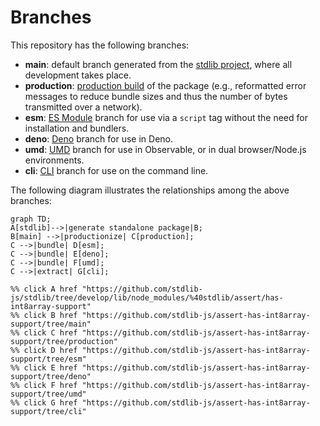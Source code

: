 <!--

@license Apache-2.0

Copyright (c) 2023 The Stdlib Authors.

Licensed under the Apache License, Version 2.0 (the "License");
you may not use this file except in compliance with the License.
You may obtain a copy of the License at

    http://www.apache.org/licenses/LICENSE-2.0

Unless required by applicable law or agreed to in writing, software
distributed under the License is distributed on an "AS IS" BASIS,
WITHOUT WARRANTIES OR CONDITIONS OF ANY KIND, either express or implied.
See the License for the specific language governing permissions and
limitations under the License.

-->

# Branches

This repository has the following branches:

-   **main**: default branch generated from the [stdlib project][stdlib-url], where all development takes place.
-   **production**: [production build][production-url] of the package (e.g., reformatted error messages to reduce bundle sizes and thus the number of bytes transmitted over a network).
-   **esm**: [ES Module][esm-url] branch for use via a `script` tag without the need for installation and bundlers.
-   **deno**: [Deno][deno-url] branch for use in Deno.
-   **umd**: [UMD][umd-url] branch for use in Observable, or in dual browser/Node.js environments.
-   **cli**: [CLI][cli-url] branch for use on the command line.

The following diagram illustrates the relationships among the above branches:

```mermaid
graph TD;
A[stdlib]-->|generate standalone package|B;
B[main] -->|productionize| C[production];
C -->|bundle| D[esm];
C -->|bundle| E[deno];
C -->|bundle| F[umd];
C -->|extract| G[cli];

%% click A href "https://github.com/stdlib-js/stdlib/tree/develop/lib/node_modules/%40stdlib/assert/has-int8array-support"
%% click B href "https://github.com/stdlib-js/assert-has-int8array-support/tree/main"
%% click C href "https://github.com/stdlib-js/assert-has-int8array-support/tree/production"
%% click D href "https://github.com/stdlib-js/assert-has-int8array-support/tree/esm"
%% click E href "https://github.com/stdlib-js/assert-has-int8array-support/tree/deno"
%% click F href "https://github.com/stdlib-js/assert-has-int8array-support/tree/umd"
%% click G href "https://github.com/stdlib-js/assert-has-int8array-support/tree/cli"
```

[stdlib-url]: https://github.com/stdlib-js/stdlib/tree/develop/lib/node_modules/%40stdlib/assert/has-int8array-support
[production-url]: https://github.com/stdlib-js/assert-has-int8array-support/tree/production
[deno-url]: https://github.com/stdlib-js/assert-has-int8array-support/tree/deno
[umd-url]: https://github.com/stdlib-js/assert-has-int8array-support/tree/umd
[esm-url]: https://github.com/stdlib-js/assert-has-int8array-support/tree/esm
[cli-url]: https://github.com/stdlib-js/assert-has-int8array-support/tree/cli